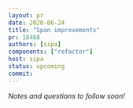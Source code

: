 ```yaml
---
layout: pr
date: 2020-06-24
title: "Span improvements"
pr: 18468
authors: [sipa]
components: ["refactor"]
host: sipa
status: upcoming
commit:
---
```


_Notes and questions to follow soon!_

<!-- TODO: Add notes and questions
## Notes

## Questions

--->

<!-- TODO: uncomment and add meeting log
## Meeting Log

{% irc %}
{% endirc %}
--->
